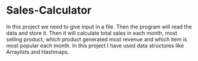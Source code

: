 # Sales-Calculator
In this project we need to give input in a file. Then the program will read the data and store it. Then it will calculate total sales in each month, most selling product, which product generated most revenue and which item is most popular each month.
In this project I have used data structures like Arraylists and Hashmaps.
